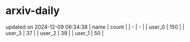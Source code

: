 # arxiv-daily
updated on 2024-12-09 06:34:38
| name | count |
| - | - |
| user_0 | 150 |
| user_3 | 37 |
| user_2 | 39 |
| user_1 | 50 |
